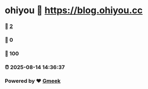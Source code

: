 # ohiyou :link: https://blog.ohiyou.cc 
### :page_facing_up: [2](https://blog.ohiyou.cc/tag.html) 
### :speech_balloon: 0 
### :hibiscus: 100 
### :alarm_clock: 2025-08-14 14:36:37 
### Powered by :heart: [Gmeek](https://github.com/Meekdai/Gmeek)

